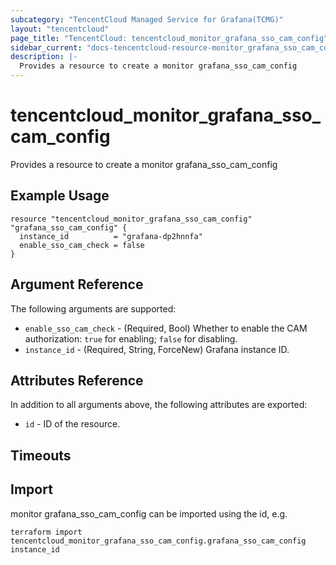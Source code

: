 ```yaml
---
subcategory: "TencentCloud Managed Service for Grafana(TCMG)"
layout: "tencentcloud"
page_title: "TencentCloud: tencentcloud_monitor_grafana_sso_cam_config"
sidebar_current: "docs-tencentcloud-resource-monitor_grafana_sso_cam_config"
description: |-
  Provides a resource to create a monitor grafana_sso_cam_config
---
```


# tencentcloud_monitor_grafana_sso_cam_config

Provides a resource to create a monitor grafana_sso_cam_config

## Example Usage

```hcl
resource "tencentcloud_monitor_grafana_sso_cam_config" "grafana_sso_cam_config" {
  instance_id          = "grafana-dp2hnnfa"
  enable_sso_cam_check = false
}
```

## Argument Reference

The following arguments are supported:

* `enable_sso_cam_check` - (Required, Bool) Whether to enable the CAM authorization: `true` for enabling; `false` for disabling.
* `instance_id` - (Required, String, ForceNew) Grafana instance ID.

## Attributes Reference

In addition to all arguments above, the following attributes are exported:

* `id` - ID of the resource.



## Timeouts

<no value>


## Import

monitor grafana_sso_cam_config can be imported using the id, e.g.

```
terraform import tencentcloud_monitor_grafana_sso_cam_config.grafana_sso_cam_config instance_id
```

